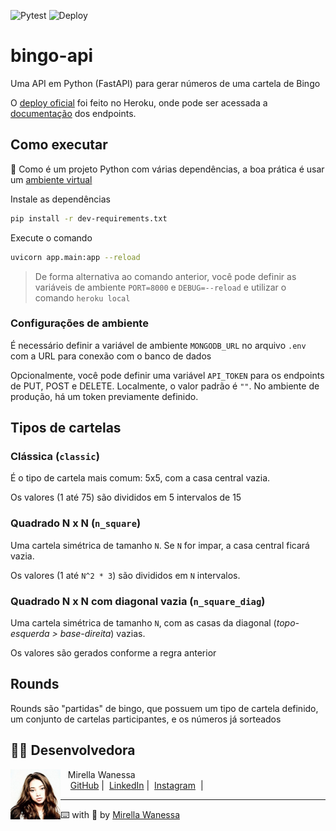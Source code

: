 ![Pytest](https://github.com/vbuxbaum/bingo-api/actions/workflows/lint-testing-action.yml/badge.svg)
![Deploy](https://github.com/vbuxbaum/bingo-api/actions/workflows/python-app.yml/badge.svg)

# bingo-api
Uma API em Python (FastAPI) para gerar números de uma cartela de Bingo

O [deploy oficial](http://bingo-api.com.br) foi feito no Heroku, onde pode ser acessada a [documentação](http://bingo-api.com.br/docs) dos endpoints.

## Como executar

:eyes: Como é um projeto Python com várias dependências, a boa prática é usar um [ambiente virtual](https://docs.python.org/3/library/venv.html)

Instale as dependências
```bash
pip install -r dev-requirements.txt
```

Execute o comando 

```bash
uvicorn app.main:app --reload
```

> De forma alternativa ao comando anterior, você pode definir as variáveis de ambiente `PORT=8000` e `DEBUG=--reload` e utilizar o comando `heroku local`

### Configurações de ambiente

É necessário definir a variável de ambiente `MONGODB_URL` no arquivo `.env` com a URL para conexão com o banco de dados

Opcionalmente, você pode definir uma variável `API_TOKEN` para os endpoints de PUT, POST e DELETE. Localmente, o valor padrão é `""`. No ambiente de produção, há um token previamente definido.


## Tipos de cartelas

### Clássica (`classic`)

É o tipo de cartela mais comum: 5x5, com a casa central vazia.

Os valores (1 até 75) são divididos em 5 intervalos de 15

### Quadrado N x N (`n_square`)

Uma cartela simétrica de tamanho `N`. Se `N` for impar, a casa central ficará vazia.

Os valores (1 até `N^2 * 3`) são divididos em `N` intervalos.

### Quadrado N x N com diagonal vazia (`n_square_diag`)

Uma cartela simétrica de tamanho `N`, com as casas da diagonal (_topo-esquerda > base-direita_) vazias.

Os valores são gerados conforme a regra anterior

## Rounds 

Rounds são "partidas" de bingo, que possuem um tipo de cartela definido, um conjunto de cartelas participantes, e os números já sorteados

## 👩‍💻 Desenvolvedora

<p>
    <img 
      align="left" 
      width="80" 
      src="https://github.com/Mirellawanessa/DIO-Trilha-Java-Basico/blob/main/GitHub/imagens/User.jpeg?raw=true"
    />
    <p>&nbsp;&nbsp;&nbsp;Mirella Wanessa<br>
    &nbsp;&nbsp;&nbsp;
    <a href="https://github.com/Mirellawanessa">GitHub</a>&nbsp;|&nbsp;
    <a href="https://www.linkedin.com/in/mirellawanessa/">LinkedIn</a>&nbsp;|&nbsp;
    <a href="https://www.instagram.com/_mirella.page/?next=%2F">Instagram</a>
    &nbsp;|&nbsp;</p>
</p>

---

⌨️ with 💜 by [Mirella Wanessa](https://github.com/Mirellawanessa)